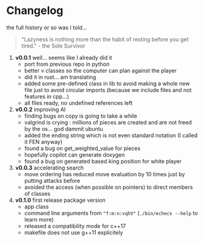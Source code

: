 # Changelog

<summary>the full history or so was I told...</summary>

> "Lazyness is nothing more than the habit of resting before you get tired." - the Sole Survivor

1.  **v0.0.1** well... seems like I already did it
    *   port from previous repo in python
    *   better v classes so the computer can plan against the player
    *   did it in rust... am translating
    *   added some pre-defined class in lib to avoid making a whole new file just to avoid circular imports (because we include files and not features in cpp...)
    *   all files ready, no undefined references left
2.  **v0.0.2** improving AI
    *   finding bugs on copy is going to take a while
    *   valgrind is crying : millions of pieces are created and are not freed by the os... god dammit ubuntu
    *   added the ending string which is not even standard notation (I called it FEN anyway)
    *   found a bug on get_weighted_value for pieces
    *   hopefully copilot can generate doxygen
    *   found a bug on generated based king position for white player
3.  **v0.0.3** accelerating search
    *   move ordering has reduced move evaluation by 10 times just by putting attacks before
    *   avoided the access (when possible on pointers) to direct members of classes
4.  **v0.1.0** first release package version
    *   app class
    *   command line arguments from `"f:m:n:vqhV"` (`./bin/echecs --help` to learn more)
    *   released a compatibility mode for c++17
    *   makefile does not use g++11 explicitely
